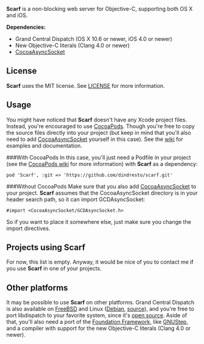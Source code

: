 **Scarf** is a non-blocking web server for Objective-C, supporting both OS X and iOS.

**Dependencies:**

- Grand Central Dispatch (OS X 10.6 or newer, iOS 4.0 or newer)
- New Objective-C literals (Clang 4.0 or newer)
- [CocoaAsyncSocket](https://github.com/robbiehanson/CocoaAsyncSocket)

License
-------
**Scarf** uses the MIT license. See [LICENSE](https://raw.github.com/dindresto/scarf/master/LICENSE) for more information.

Usage
-----
You might have noticed that **Scarf** doesn't have any Xcode project files. Instead, you're encouraged to use [CocoaPods](https://github.com/CocoaPods/CocoaPods). Though you're free to copy the source files directly into your project (but keep in mind that you'll also need to add [CocoaAsyncSocket](https://github.com/robbiehanson/CocoaAsyncSocket) yourself in this case).
See the [wiki](https://github.com/dindresto/scarf/wiki) for examples and documentation.

###With CocoaPods
In this case, you'll just need a Podfile in your project (see the [CocoaPods wiki](https://github.com/CocoaPods/CocoaPods/wiki) for more information) with **Scarf** as a dependency:

	pod 'Scarf', :git => 'https://github.com/dindresto/scarf.git'

###Without CocoaPods
Make sure that you also add [CocoaAsyncSocket](https://github.com/robbiehanson/CocoaAsyncSocket) to your project. **Scarf** assumes that the CocoaAsyncSocket directory is in your header search path, so it can import GCDAsyncSocket:

	#import <CocoaAsyncSocket/GCDAsyncSocket.h>

So if you want to place it somewhere else, just make sure you change the import directives.

Projects using Scarf
--------------------
For now, this list is empty. Anyway, it would be nice of you to contact me if you use **Scarf** in one of your projects.

Other platforms
--------------------------
It may be possible to use **Scarf** on other platforms. Grand Central Dispatch is also available on [FreeBSD](http://wiki.freebsd.org/GCD "Grand Central Dispatch (GCD) on FreeBSD") and Linux ([Debian](http://packages.debian.org/sid/libdispatch0 "user space implementation of the Grand Central Dispatch API"), [source](http://libdispatch.macosforge.org/)), and you're free to port libdispatch to your favorite system, since it's [open source](http://libdispatch.macosforge.org/).
Aside of that, you'll also need a port of the [Foundation Framework](http://developer.apple.com/library/mac/#documentation/cocoa/reference/foundation/ObjC_classic/_index.html "Foundation Framework Reference"), like [GNUStep](http://www.gnustep.org/), and a compiler with support for the new Objective-C literals (Clang 4.0 or newer).